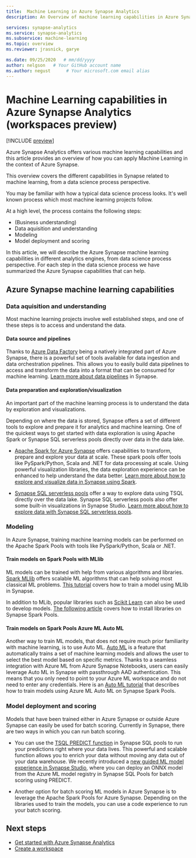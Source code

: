 ```yaml
---
title:  Machine Learning in Azure Synapse Analytics 
description: An Overview of machine learning capabilities in Azure Synapse Analytics.

services: synapse-analytics 
ms.service: synapse-analytics 
ms.subservice: machine-learning
ms.topic: overview 
ms.reviewer: jrasnick, garye

ms.date: 09/25/2020   # mm/dd/yyyy
author: nelgson   # Your GitHub account name 
ms.author: negust      # Your microsoft.com email alias
---
```


# Machine Learning capabilities in Azure Synapse Analytics (workspaces preview)

[!INCLUDE [preview](../includes/note-preview.md)]

Azure Synapse Analytics offers various machine learning capabilities and this article provides an overview of how you can apply Machine Learning in the context of Azure Synapse.

This overview covers the different capabilities in Synapse related to machine learning, from a data science process perspective.

You may be familiar with how a typical data science process looks. It's well known process which most machine learning projects follow.

At a high level, the process contains the following steps:
* (Business understanding)
* Data aquisition and understanding
* Modeling
* Model deployment and scoring

In this article, we will describe the Azure Synapse machine learning capabilities in different analytics engines, from data science process perspective. For each step in the data science process we have summarized the Azure Synapse capabilities that can help.

## Azure Synapse machine learning capabilities

### Data aquisition and understanding

Most machine learning projects involve well established steps, and one of these steps is to access and understand the data.

#### Data source and pipelines
Thanks to [Azure Data Factory](https://docs.microsoft.com/en-us/azure/data-factory/introduction) being a natively integrated part of Azure Synapse, there is a powerful set of tools available for data ingestion and data orchestration pipelines. This allows you to easily build data pipelines to access and transform the data into a format that can be consumed for machine learning. [Learn more about data pipelines](https://docs.microsoft.com/en-us/azure/data-factory/concepts-pipelines-activities?toc=/azure/synapse-analytics/toc.json&bc=/azure/synapse-analytics/breadcrumb/toc.json) in Synapse. 

#### Data preparation and exploration/visualization
An important part of the machine learning process is to understand the data by exploration and visualizations.

Depending on where the data is stored, Synapse offers a set of different tools to explore and prepare it for analytics and machine learning. One of the quickest ways to get started with data exploration is using Apache Spark or Synapse SQL serverless pools directly over data in the data lake.

* [Apache Spark for Azure Synapse](https://docs.microsoft.com/en-us/azure/synapse-analytics/spark/apache-spark-overview) offers capabilities to transform, prepare and explore your data at scale. These spark pools offer tools like PySpark/Python, Scala and .NET for data processing at scale. Using powerful visualization libraries, the data exploration experience can be enhanced to help understand the data better. [Learn more about how to explore and visualize data in Synapse using Spark](https://docs.microsoft.com/en-us/azure/synapse-analytics/get-started-analyze-spark).

* [Synapse SQL serverless pools](https://docs.microsoft.com/en-us/azure/synapse-analytics/sql/on-demand-workspace-overview) offer a way to explore data using TSQL directly over the data lake. Synapse SQL serverless pools also offer some built-in visualizations in Synapse Studio. [Learn more about how to explore data with Synapse SQL serverless pools](https://docs.microsoft.com/en-us/azure/synapse-analytics/get-started-analyze-sql-on-demand).

### Modeling

In Azure Synapse, training machine learning models can be performed on the Apache Spark Pools with tools like PySpark/Python, Scala or .NET.

#### Train models on Spark Pools with MLlib
ML models can be trained with help from various algorithms and libraries. [Spark MLlib](http://spark.apache.org/docs/latest/ml-guide.html) offers scalable ML algorithms that can help solving most classical ML problems. [This tutorial](https://docs.microsoft.com/en-us/azure/synapse-analytics/spark/apache-spark-machine-learning-mllib-notebook) covers how to train a model using MLlib in Synapse.

In addition to MLib, popular libraries such as [Scikit Learn](https://scikit-learn.org/stable/) can also be used to develop models. [The following article](https://docs.microsoft.com/en-us/azure/synapse-analytics/spark/apache-spark-azure-portal-add-libraries) covers how to install libraries on Synapse Spark Pools.

#### Train models on Spark Pools Azure ML Auto ML
Another way to train ML models, that does not require much prior familiarity with machine learning, is to use Auto ML. [Auto ML](https://docs.microsoft.com/en-us/azure/machine-learning/concept-automated-mls) is a feature that automatically trains a set of machine learning models and allows the user to select the best model based on specific metrics. Thanks to a seamless integration with Azure ML from Azure Synapse Notebooks, users can easily leverage Auto ML in Synapse with passthrough AAD authentication.  This means that you only need to point to your Azure ML workspace and do not need to enter any credentials. Here is an [Auto ML tutorial](https://docs.microsoft.com/en-us/azure/synapse-analytics/spark/apache-spark-azure-machine-learning-tutorial) that describes how to train models using Azure ML Auto ML on Synapse Spark Pools.

### Model deployment and scoring

Models that have been trained either in Azure Synapse or outside Azure Synapse can easily be used for batch scoring. Currently in Synapse, there are two ways in which you can run batch scoring.

* You can use the [TSQL PREDICT function](https://docs.microsoft.com/en-us/azure/synapse-analytics/sql-data-warehouse/sql-data-warehouse-predict) in Synapse SQL pools to run your predictions right where your data lives. This powerful and scalable function allows you to enrich your data without moving any data out of your data warehouse. We recently introduced a [new guided ML model experience in Synapse Studio](https://aka.ms/synapse-ml-ui), where you can deploy an ONNX model from the Azure ML model registry in Synapse SQL Pools for batch scoring using PREDICT.

* Another option for batch scoring ML models in Azure Synapse is to leverage the Apache Spark Pools for Azure Synapse. Depending on the libraries used to train the models, you can use a code experience to run your batch scoring.

## Next steps

* [Get started with Azure Synapse Analytics](get-started.md)
* [Create a workspace](quickstart-create-workspace.md)
